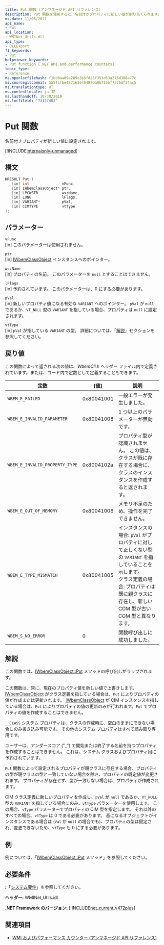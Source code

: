```yaml
---
title: Put 関数 (アンマネージド API リファレンス)
description: Put 関数を使用すると、名前付きプロパティに新しい値が割り当てられます。
ms.date: 11/06/2017
api_name:
- Put
api_location:
- WMINet_Utils.dll
api_type:
- DLLExport
f1_keywords:
- Put
helpviewer_keywords:
- Put function [.NET WMI and performance counters]
topic_type:
- Reference
ms.openlocfilehash: f1bb8aa09a269e3b8fd23f393d63a275d308a77c
ms.sourcegitcommit: 559fcfbe4871636494870a8b716bf7325df34ac5
ms.translationtype: HT
ms.contentlocale: ja-JP
ms.lasthandoff: 10/30/2019
ms.locfileid: "73127403"
---
```

# <a name="put-function"></a>Put 関数

名前付きプロパティが新しい値に設定されます。

[!INCLUDE[internalonly-unmanaged](../../../../includes/internalonly-unmanaged.md)]

## <a name="syntax"></a>構文

```cpp
HRESULT Put (
   [in] int               vFunc,
   [in] IWbemClassObject* ptr,
   [in] LPCWSTR           wszName,
   [in] LONG              lFlags,
   [in] VARIANT*          pVal,
   [in] CIMTYPE           vtType
);
```

## <a name="parameters"></a>パラメーター

`vFunc`\
[in] このパラメーターは使用されません。

`ptr`\
[in] [IWbemClassObject](/windows/desktop/api/wbemcli/nn-wbemcli-iwbemclassobject) インスタンスへのポインター。

`wszName`\
[in] プロパティの名前。 このパラメーターを `null` とすることはできません。

`lFlags`\
[in] 予約されています。 このパラメーターは、0 にする必要があります。

`pVal`\
[in] 新しいプロパティ値になる有効な `VARIANT` へのポインター。 `pVal` が `null` であるか、`VT_NULL` 型の `VARIANT` を指している場合、プロパティは `null` に設定されます。

`vtType`\
[in] `pVal` が指している `VARIANT` の型。 詳細については、「[解説](#remarks)」セクションを参照してください。

## <a name="return-value"></a>戻り値

この関数によって返される次の値は、*WbemCli.h* ヘッダー ファイル内で定義されています。または、コード内で定数として定義することもできます。

|定数  |[値]  |説明  |
|---------|---------|---------|
|`WBEM_E_FAILED` | 0x80041001 | 一般エラーが発生しました。 |
|`WBEM_E_INVALID_PARAMETER` | 0x80041008 | 1 つ以上のパラメーターが無効です。 |
|`WBEM_E_INVALID_PROPERTY_TYPE` | 0x8004102a | プロパティ型が認識されません。 この値は、クラスが既に存在する場合に、クラスのインスタンスを作成すると返されます。 |
|`WBEM_E_OUT_OF_MEMORY` | 0x80041006 | メモリ不足のため、操作を完了できません。 |
| `WBEM_E_TYPE_MISMATCH` | 0x80041005 | インスタンスの場合: `pVal` がプロパティに対して正しくない型の `VARIANT` を指していることを示します。 <br/> クラス定義の場合: プロパティは既に親クラスに存在し、新しい COM 型が古い COM 型と異なります。 |
|`WBEM_S_NO_ERROR` | 0 | 関数呼び出しに成功しました。 |

## <a name="remarks"></a>解説

この関数では、[IWbemClassObject::Put](/windows/desktop/api/wbemcli/nf-wbemcli-iwbemclassobject-put) メソッドの呼び出しがラップされます。

この関数は、常に、現在のプロパティ値を新しい値で上書きします。 [IWbemClassObject](/windows/desktop/api/wbemcli/nn-wbemcli-iwbemclassobject) がクラス定義を指している場合は、`Put` によりプロパティの値が作成または更新されます。 [IWbemClassObject](/windows/desktop/api/wbemcli/nn-wbemcli-iwbemclassobject) が CIM インスタンスを指している場合は、`Put` によりプロパティの値の更新のみが行われます。`Put` でプロパティの値を作成することはできません。

`__CLASS` システム プロパティは、クラスの作成時に、空白のままにできない場合にのみ書き込み可能です。 その他のシステム プロパティはすべて読み取り専用です。

ユーザーは、アンダースコア ("_") で開始または終了する名前を持つプロパティを作成することはできません。 これは、システム クラスおよびプロパティ用に予約されています。

`Put` 関数によって設定されるプロパティが親クラスに存在する場合、プロパティの型が親クラスの型と一致していない場合を除き、プロパティの既定値が変更されます。 プロパティが存在せず、型が一致しない場合は、プロパティが作成されます。

CIM クラス定義に新しいプロパティを作成し、`pVal` が `null` であるか、`VT_NULL` 型の `VARIANT` を指している場合にのみ、`vtType` パラメーターを使用します。 この場合、`vType` パラメーターでプロパティの CIM 型を指定します。 それ以外のすべての場合、`vtType` は 0 である必要があります。 基になるオブジェクトがインスタンスである場合は (`Val` が `null` の場合でも)、プロパティの型は固定され、変更できないため、`vtType` も 0 にする必要があります。

## <a name="example"></a>例

例については、「[IWbemClassObject::Put](/windows/desktop/api/wbemcli/nf-wbemcli-iwbemclassobject-put) メソッド」を参照してください。

## <a name="requirements"></a>必要条件

**:**「[システム要件](../../get-started/system-requirements.md)」を参照してください。

**ヘッダー:** WMINet_Utils.idl

**.NET Framework のバージョン:** [!INCLUDE[net_current_v472plus](../../../../includes/net-current-v472plus.md)]

## <a name="see-also"></a>関連項目

- [WMI およびパフォーマンス カウンター (アンマネージド API リファレンス)](index.md)

